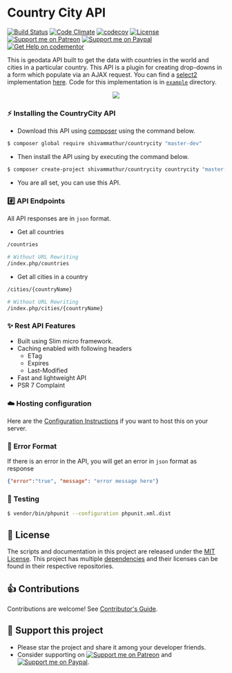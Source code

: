 # Country City API
[![Build Status](https://travis-ci.org/shivammathur/countrycity.svg?branch=master)](https://travis-ci.org/shivammathur/countrycity)
[![Code Climate](https://codeclimate.com/github/shivammathur/countrycity/badges/gpa.svg)](https://codeclimate.com/github/shivammathur/countrycity)
[![codecov](https://codecov.io/gh/shivammathur/countrycity/branch/master/graph/badge.svg)](https://codecov.io/gh/shivammathur/countrycity)
[![License](https://poser.pugx.org/shivammathur/countrycity/license)](license.md)
[![Support me on Patreon](https://shivammathur.com/badges/patreon.svg)](https://www.patreon.com/shivammathur)
[![Support me on Paypal](https://shivammathur.com/badges/paypal.svg)](https://www.paypal.me/shivammathur)
[![Get Help on codementor](https://cdn.codementor.io/badges/get_help_github.svg)](https://www.codementor.io/shivammathur?utm_source=github&utm_medium=button&utm_term=shivammathur&utm_campaign=github)

This is geodata API built to get the data with countries in the world and cities in a particular country. This API is a plugin for creating drop-downs in a form which populate via an AJAX request. You can find a [select2](https://select2.org/) implementation [here](https://shivammathur.github.io/countrycity/). Code for this implementation is in [`example`](example) directory.

<p align="center">
	<img src="https://shivammathur.com/countrycity/countrycity.gif">	
</p>

### :zap: Installing the CountryCity API

- Download this API using [composer](https://getcomposer.org/download/) using the command below.
```bash
$ composer global require shivammathur/countrycity "master-dev"
```
- Then install the API using by executing the command below.
```bash
$ composer create-project shivammathur/countrycity countrycity "master-dev" --prefer-dist
```
- You are all set, you can use this API.

### :hash: API Endpoints

All API responses are in `json` format.

- Get all countries
```bash
/countries

# Without URL Rewriting
/index.php/countries
```

- Get all cities in a country
```bash
/cities/{countryName}

# Without URL Rewriting
/index.php/cities/{countryName}
```

### :sparkles: Rest API Features
- Built using Slim micro framework.
- Caching enabled with following headers
  - ETag
  - Expires
  - Last-Modified
- Fast and lightweight API
- PSR 7 Complaint

### :cloud: Hosting configuration
Here are the [Configuration Instructions](http://www.slimframework.com/docs/v3/start/web-servers.html) if you want to host this on your server.	

### :wrench: Error Format

If there is an error in the API, you will get an error in `json` format as response
```json
{"error":"true", "message": "error message here"}
```                

### :rotating_light: Testing
```bash
$ vendor/bin/phpunit --configuration phpunit.xml.dist
```

## :scroll: License

The scripts and documentation in this project are released under the [MIT License](LICENSE). This project has multiple [dependencies](https://github.com/shivammathur/countrycity/network/dependencies) and their licenses can be found in their respective repositories.

## :+1: Contributions

Contributions are welcome! See [Contributor's Guide](.github/CONTRIBUTING.md).

## :sparkling_heart: Support this project

- Please star the project and share it among your developer friends.
- Consider supporting on <a href="https://www.patreon.com/shivammathur"><img alt="Support me on Patreon" src="https://shivammathur.com/badges/patreon.svg"></a> and <a href="https://www.paypal.me/shivammathur"><img alt="Support me on Paypal" src="https://shivammathur.com/badges/paypal.svg"></a>.